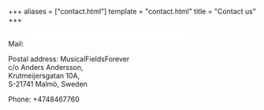 +++
aliases = ["contact.html"]
template = "contact.html"
title = "Contact us"
+++

Mail: ![mail address](mailadress.gif)

Postal address: MusicalFieldsForever  
c/o Anders Andersson,  
Krutmeijersgatan 10A,  
S-21741 Malmö, Sweden

Phone: +4748467760
